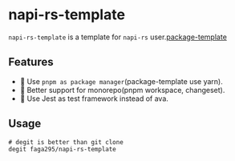 # napi-rs-template

`napi-rs-template` is a template for `napi-rs` user.[package-template](https://github.com/napi-rs/package-template)

## Features

- :paperclip: Use `pnpm as package manager`(package-template use yarn).
- :rocket: Better support for monorepo(pnpm workspace, changeset).
- :dart: Use Jest as test framework instead of ava.

## Usage

```
# degit is better than git clone
degit faga295/napi-rs-template
```
